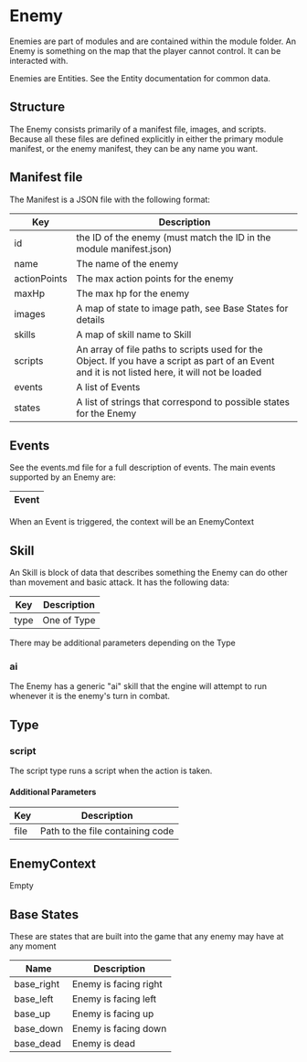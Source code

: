 # Enemy

Enemies are part of modules and are contained within the module folder. An Enemy is something on the map that the player cannot control. It can be interacted with.

Enemies are Entities. See the Entity documentation for common data.

## Structure

The Enemy consists primarily of a manifest file, images, and scripts. Because all these files are defined explicitly in either the primary module manifest, or the enemy manifest, they can be any name you want.

## Manifest file

The Manifest is a JSON file with the following format:

| Key | Description |
| -- | -- |
| id | the ID of the enemy (must match the ID in the module manifest.json) |
| name | The name of the enemy |
| actionPoints | The max action points for the enemy |
| maxHp | The max hp for the enemy |
| images | A map of state to image path, see Base States for details |
| skills | A map of skill name to Skill |
| scripts | An array of file paths to scripts used for the Object. If you have a script as part of an Event and it is not listed here, it will not be loaded |
| events | A list of Events |
| states | A list of strings that correspond to possible states for the Enemy |

## Events

See the events.md file for a full description of events. The main events supported by an Enemy are:

| Event |
| -- |

When an Event is triggered, the context will be an EnemyContext

## Skill

An Skill is block of data that describes something the Enemy can do other than movement and basic attack. It has the following data:

| Key | Description |
| -- | -- |
| type | One of Type |

There may be additional parameters depending on the Type

### ai

The Enemy has a generic "ai" skill that the engine will attempt to run whenever it is the enemy's turn in combat.

## Type

### script

The script type runs a script when the action is taken.

#### Additional Parameters

| Key | Description |
| -- | -- |
| file | Path to the file containing code |

## EnemyContext

Empty

## Base States

These are states that are built into the game that any enemy may have at any moment

| Name | Description |
| -- | -- |
| base_right | Enemy is facing right |
| base_left | Enemy is facing left |
| base_up | Enemy is facing up |
| base_down | Enemy is facing down |
| base_dead | Enemy is dead |